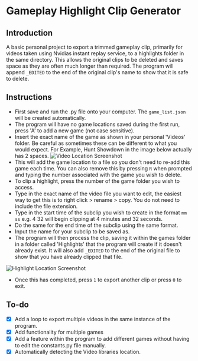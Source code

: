 # Gameplay Highlight Clip Generator
## Introduction
A basic personal project to export a trimmed gameplay clip, primarily for videos taken using Nvidias instant replay service, to a highlights folder in the same directory. This allows the original clips to be deleted and saves space as they are often much longer than required. The program will append `_EDITED` to the end of the original clip's name to show that it is safe to delete. 

## Instructions
- First save and run the .py file onto your computer. The `game_list.json` will be created automatically.
- The program will have no game locations saved during the first run, press 'A' to add a new game (not case sensitive).
- Insert the exact name of the game as shown in your personal 'Videos' folder. Be careful as sometimes these can be different to what you would expect. For Example, Hunt Showdown in the image below actually has 2 spaces.
![Video Location Screenshot](https://imgur.com/DqNZOBp.png)
- This will add the game location to a file so you don't need to re-add this game each time. You can also remove this by pressing `R` when prompted and typing the number associated with the game you wish to delete. 
- To clip a highlight, press the number of the game folder you wish to access. 
- Type in the exact name of the video file you want to edit, the easiest way to get this is to right click > rename > copy. You do not need to include the file extension. 
- Type in the start time of the subclip you wish to create in the format `mm ss` e.g. 4 32 will begin clipping at 4 minutes and 32 seconds.
- Do the same for the end time of the subclip using the same format.
- Input the name for your subclip to be saved as.
- The program will then process the clip, saving it within the games folder in a folder called 'Highlights' that the program will create if it doesn't already exist. It will also add `_EDITED` to the end of the original file to show that you have already clipped that file.

![Highlight Location Screenshot](https://imgur.com/OZoVELc.png)
- Once this has completed, press `1` to export another clip or press `0` to exit. 


## To-do
- [x] Add a loop to export multiple videos in the same instance of the program.
- [x] Add functionality for multiple games
- [x] Add a feature within the program to add different games without having to edit the constants.py file manually. 
- [x] Automatically detecting the Video libraries location.